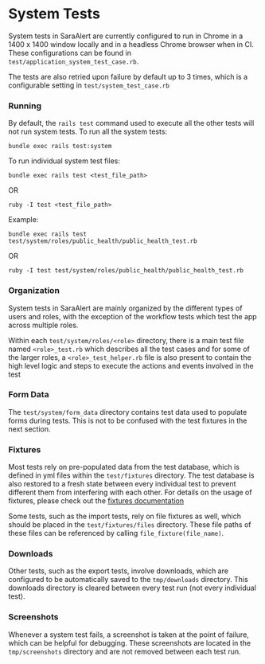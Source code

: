 # System Tests

System tests in SaraAlert are currently configured to run in Chrome in a 1400 x 1400 window locally and in a headless Chrome browser when in CI.
These configurations can be found in `test/application_system_test_case.rb`.

The tests are also retried upon failure by default up to 3 times, which is a configurable setting in `test/system_test_case.rb`

### Running

By default, the `rails test` command used to execute all the other tests will not run system tests. To run all the system tests:

```
bundle exec rails test:system
```

To run individual system test files:

```
bundle exec rails test <test_file_path>
```

OR

```
ruby -I test <test_file_path>
```

Example:

```
bundle exec rails test test/system/roles/public_health/public_health_test.rb
```

OR

```
ruby -I test test/system/roles/public_health/public_health_test.rb
```

### Organization

System tests in SaraAlert are mainly organized by the different types of users and roles,
with the exception of the workflow tests which test the app across multiple roles.

Within each `test/system/roles/<role>` directory, there is a main test file named `<role>_test.rb` which describes all the test cases and for some of the
larger roles, a `<role>_test_helper.rb` file is also present to contain the high level logic and steps to execute the actions and events involved in the test

### Form Data

The `test/system/form_data` directory contains test data used to populate forms during tests.
This is not to be confused with the test fixtures in the next section.

### Fixtures

Most tests rely on pre-populated data from the test database, which is defined in yml files within the `test/fixtures` directory.
The test database is also restored to a fresh state between every individual test to prevent different them from interfering with each other.
For details on the usage of fixtures, please check out the [fixtures documentation](https://api.rubyonrails.org/v6.0.3.2/classes/ActiveRecord/FixtureSet.html)

Some tests, such as the import tests, rely on file fixtures as well, which should be placed in the `test/fixtures/files` directory.
These file paths of these files can be referenced by calling `file_fixture(file_name)`.

### Downloads

Other tests, such as the export tests, involve downloads, which are configured to be automatically saved to the `tmp/downloads` directory.
This downloads directory is cleared between every test run (not every individual test).

### Screenshots

Whenever a system test fails, a screenshot is taken at the point of failure, which can be helpful for debugging.
These screenshots are located in the `tmp/screenshots` directory and are not removed between each test run.

